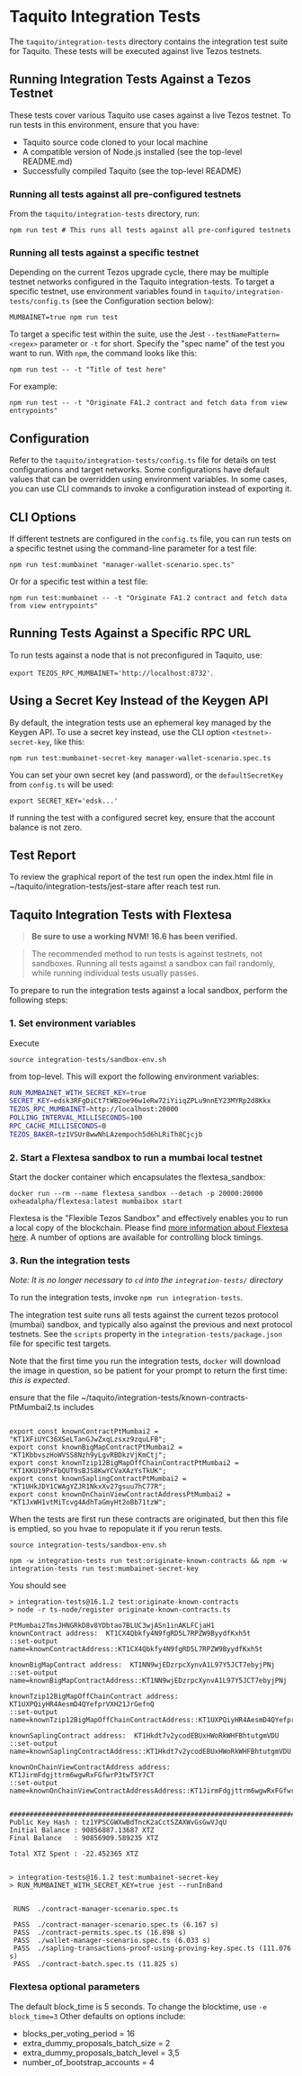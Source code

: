 # Taquito Integration Tests

The `taquito/integration-tests` directory contains the integration test suite for Taquito. These tests will be executed against live Tezos testnets.

## Running Integration Tests Against a Tezos Testnet

These tests cover various Taquito use cases against a live Tezos testnet. To run tests in this environment, ensure that you have:

- Taquito source code cloned to your local machine
- A compatible version of Node.js installed (see the top-level README.md)
- Successfully compiled Taquito (see the top-level README)

### Running all tests against all pre-configured testnets

From the `taquito/integration-tests` directory, run:

```
npm run test # This runs all tests against all pre-configured testnets
```

### Running all tests against a specific testnet

Depending on the current Tezos upgrade cycle, there may be multiple testnet networks configured in the Taquito integration-tests. To target a specific testnet, use environment variables found in `taquito/integration-tests/config.ts` (see the Configuration section below):

```
MUMBAINET=true npm run test
```

To target a specific test within the suite, use the Jest `--testNamePattern=<regex>` parameter or `-t` for short. Specify the "spec name" of the test you want to run. With `npm`, the command looks like this:

`npm run test -- -t "Title of test here"`

For example:

```
npm run test -- -t "Originate FA1.2 contract and fetch data from view entrypoints"
```

## Configuration

Refer to the `taquito/integration-tests/config.ts` file for details on test configurations and target networks. Some configurations have default values that can be overridden using environment variables. In some cases, you can use CLI commands to invoke a configuration instead of exporting it.

## CLI Options

If different testnets are configured in the `config.ts` file, you can run tests on a specific testnet using the command-line parameter for a test file:

```
npm run test:mumbainet "manager-wallet-scenario.spec.ts"
```

Or for a specific test within a test file:

```
npm run test:mumbainet -- -t "Originate FA1.2 contract and fetch data from view entrypoints"
```

## Running Tests Against a Specific RPC URL

To run tests against a node that is not preconfigured in Taquito, use:

`export TEZOS_RPC_MUMBAINET='http://localhost:8732'`.

## Using a Secret Key Instead of the Keygen API

By default, the integration tests use an ephemeral key managed by the Keygen API. To use a secret key instead, use the CLI option `<testnet>-secret-key`, like this:

```
npm run test:mumbainet-secret-key manager-wallet-scenario.spec.ts
```

You can set your own secret key (and password), or the `defaultSecretKey` from `config.ts` will be used:

```
export SECRET_KEY='edsk...'
```

If running the test with a configured secret key, ensure that the account balance is not zero.

 ## Test Report
 To review the graphical report of the test run open the index.html file in ~/taquito/integration-tests/jest-stare after reach test run.

## Taquito Integration Tests with Flextesa

>**Be sure to use  a working NVM!  16.6 has been verified.**

>The recommended method to run tests is against testnets, not sandboxes. Running all tests against a sandbox can fail randomly, while running individual tests usually passes.

To prepare to run the integration tests against a local sandbox, perform the following steps:

### 1. Set environment variables

Execute 
```bash!
source integration-tests/sandbox-env.sh
```
from top-level. This will export the following environment variables:


```sh
RUN_MUMBAINET_WITH_SECRET_KEY=true
SECRET_KEY=edsk3RFgDiCt7tWB2oe96w1eRw72iYiiqZPLu9nnEY23MYRp2d8Kkx
TEZOS_RPC_MUMBAINET=http://localhost:20000
POLLING_INTERVAL_MILLISECONDS=100
RPC_CACHE_MILLISECONDS=0
TEZOS_BAKER=tz1VSUr8wwNhLAzempoch5d6hLRiTh8Cjcjb
```
### 2. Start a Flextesa sandbox to run a mumbai local testnet

Start the docker container which encapsulates the flextesa_sandbox:
```sh!
docker run --rm --name flextesa_sandbox --detach -p 20000:20000 oxheadalpha/flextesa:latest mumbaibox start
```
Flextesa is the "Flexible Tezos Sandbox" and effectively enables you to run a local copy of the blockchain. Please find [more information about Flextesa here](https://tezos.gitlab.io/flextesa/). A number of options are available for controlling block timings.

### 3. Run the integration tests

*Note: It is no longer necessary to `cd` into the `integration-tests/` directory*

To run the integration tests, invoke `npm run integration-tests`.

The integration test suite runs all tests against the current tezos protocol (mumbai) sandbox, and typically also against the previous and next protocol testnets. See the `scripts` property in the `integration-tests/package.json` file for specific test targets.

Note that the first time you run the integration tests, `docker` will download the image in question, so be patient for your prompt to return the first time: *this is expected*.

ensure that the file ~/taquito/integration-tests/known-contracts-PtMumbai2.ts includes 
```bash!

export const knownContractPtMumbai2 = "KT1XFiUYC36XSeLTanGJwZxqLzsxz9zquLFB";
export const knownBigMapContractPtMumbai2 = "KT1KbbvszHoWVSS8Nzh9yLgvRBDkzVjKmCtj";
export const knownTzip12BigMapOffChainContractPtMumbai2 = "KT1KKU19PxFbQUT9sBJS8KwYCVaXAzYsTkUK";
export const knownSaplingContractPtMumbai2 = "KT1UHkJDY1CWAgYZJR1NkxXv27gsuu7hC77R";
export const knownOnChainViewContractAddressPtMumbai2 = "KT1JxWH1vtMiTcvg4AdhTaGmyHt2oBb71tzW";
```
When the tests are first run these contracts are originated, but then this file is emptied, so you hvae to repopulate it if you rerun tests.

```bash!
source integration-tests/sandbox-env.sh

npm -w integration-tests run test:originate-known-contracts && npm -w integration-tests run test:mumbainet-secret-key
```
You should see
```bash!
> integration-tests@16.1.2 test:originate-known-contracts
> node -r ts-node/register originate-known-contracts.ts

PtMumbai2TmsJHNGRkD8v8YDbtao7BLUC3wjASn1inAKLFCjaH1
knownContract address:  KT1CX4Qbkfy4N9fgRD5L7RPZW9ByydfKxh5t
::set-output name=knownContractAddress::KT1CX4Qbkfy4N9fgRD5L7RPZW9ByydfKxh5t

knownBigMapContract address:  KT1NN9wjEDzrpcXynvA1L97Y5JCT7ebyjPNj
::set-output name=knownBigMapContractAddress::KT1NN9wjEDzrpcXynvA1L97Y5JCT7ebyjPNj

knownTzip12BigMapOffChainContract address:  KT1UXPQiyHR4AesmD4QYefprVXH21JrGefnQ
::set-output name=knownTzip12BigMapOffChainContractAddress::KT1UXPQiyHR4AesmD4QYefprVXH21JrGefnQ

knownSaplingContract address:  KT1Hkdt7v2ycodEBUxHWoRkWHFBhtutgmVDU
::set-output name=knownSaplingContractAddress::KT1Hkdt7v2ycodEBUxHWoRkWHFBhtutgmVDU

knownOnChainViewContractAddress address:  KT1JirmFdgjttrm6wgwRxFGfwrP3twT5Y7CT
::set-output name=knownOnChainViewContractAddressAddress::KT1JirmFdgjttrm6wgwRxFGfwrP3twT5Y7CT


################################################################################
Public Key Hash : tz1YPSCGWXwBdTncK2aCctSZAXWvGsGwVJqU
Initial Balance : 90856887.13687 XTZ
Final Balance   : 90856909.589235 XTZ

Total XTZ Spent : -22.452365 XTZ


> integration-tests@16.1.2 test:mumbainet-secret-key
> RUN_MUMBAINET_WITH_SECRET_KEY=true jest --runInBand


 RUNS  ./contract-manager-scenario.spec.ts
 
 PASS  ./contract-manager-scenario.spec.ts (6.167 s)
 PASS  ./contract-permits.spec.ts (16.898 s)
 PASS  ./wallet-manager-scenario.spec.ts (6.033 s)
 PASS  ./sapling-transactions-proof-using-proving-key.spec.ts (111.076 s)
 PASS  ./contract-batch.spec.ts (11.825 s)
 ```

### Flextesa optional parameters

The default block_time is 5 seconds. To change the blocktime, use `-e block_time=3`
Other defaults on options include:
 - blocks_per_voting_period = 16
 - extra_dummy_proposals_batch_size = 2
 - extra_dummy_proposals_batch_level = 3,5
 - number_of_bootstrap_accounts = 4

